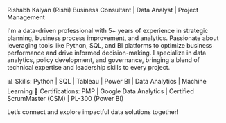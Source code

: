 Rishabh Kalyan (Rishi)
Business Consultant | Data Analyst | Project Management

I'm a data-driven professional with 5+ years of experience in strategic planning, business process improvement, and analytics. Passionate about leveraging tools like Python, SQL, and BI platforms to optimize business performance and drive informed decision-making. I specialize in data analytics, policy development, and governance, bringing a blend of technical expertise and leadership skills to every project.

📊 Skills: Python | SQL | Tableau | Power BI | Data Analytics | Machine Learning
💼 Certifications: PMP | Google Data Analytics | Certified ScrumMaster (CSM) | PL-300 (Power BI)

Let’s connect and explore impactful data solutions together!
